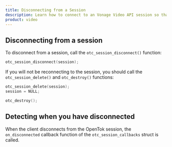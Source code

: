 ```yaml
--- 
title: Disconnecting from a Session 
description: Learn how to connect to an Vonage Video API session so that participants can use audio, video, and messaging functionality in your Linux application.
product: video 
---
```


## Disconnecting from a session

To disconnect from a session, call the `otc_session_disconnect()` function:

```c
otc_session_disconnect(session);
```

If you will not be reconnecting to the session, you should call the `otc_session_delete()` and `otc_destroy()` functions:

```c
otc_session_delete(session);
session = NULL;

otc_destroy();
```

## Detecting when you have disconnected

When the client disconnects from the OpenTok session, the `on_disconnected` callback function of the `otc_session_callbacks` struct is called.
